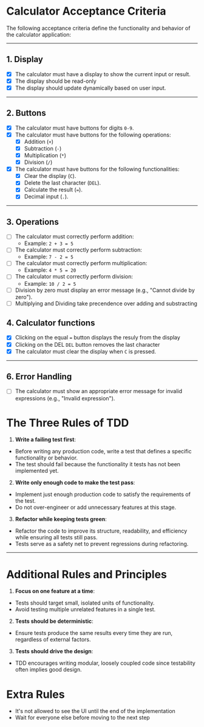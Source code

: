 # Calculator Acceptance Criteria

The following acceptance criteria define the functionality and behavior of the calculator application:

---

## 1. Display
- [x] The calculator must have a display to show the current input or result.
- [x] The display should be read-only 
- [x] The display should update dynamically based on user input.

---

## 2. Buttons
- [x] The calculator must have buttons for digits `0-9`.
- [x] The calculator must have buttons for the following operations:
  - [x] Addition (`+`)
  - [x] Subtraction (`-`)
  - [x] Multiplication (`*`)
  - [x] Division (`/`)
- [x] The calculator must have buttons for the following functionalities:
  - [x] Clear the display (`C`).
  - [x] Delete the last character (`DEL`).
  - [x] Calculate the result (`=`).
  - [x] Decimal input (`.`).

---

## 3. Operations
- [ ] The calculator must correctly perform addition:
  - Example: `2 + 3 = 5`
- [ ] The calculator must correctly perform subtraction:
  - Example: `7 - 2 = 5`
- [ ] The calculator must correctly perform multiplication:
  - Example: `4 * 5 = 20`
- [ ] The calculator must correctly perform division:
  - Example: `10 / 2 = 5`
- [ ] Division by zero must display an error message (e.g., "Cannot divide by zero").
- [ ] Multiplying and Dividing take precendence over adding and substracting

## 4. Calculator functions
- [x] Clicking on the equal `=` button displays the resuly from the display
- [x] Clicking on the DEL `DEL` button removes the last character
- [x] The calculator must clear the display when `C` is pressed.

---

## 6. Error Handling
- [ ] The calculator must show an appropriate error message for invalid expressions (e.g., "Invalid expression").

# The Three Rules of TDD

1. **Write a failing test first**:
  - Before writing any production code, write a test that defines a specific functionality or behavior.
  - The test should fail because the functionality it tests has not been implemented yet.

2. **Write only enough code to make the test pass**:
  - Implement just enough production code to satisfy the requirements of the test.
  - Do not over-engineer or add unnecessary features at this stage.

3. **Refactor while keeping tests green**:
  - Refactor the code to improve its structure, readability, and efficiency while ensuring all tests still pass.
  - Tests serve as a safety net to prevent regressions during refactoring.

---

# Additional Rules and Principles

1. **Focus on one feature at a time**:
  - Tests should target small, isolated units of functionality.
  - Avoid testing multiple unrelated features in a single test.

2. **Tests should be deterministic**:
  - Ensure tests produce the same results every time they are run, regardless of external factors.

3. **Tests should drive the design**:
  - TDD encourages writing modular, loosely coupled code since testability often implies good design.

# Extra Rules

 - It's not allowed to see the UI until the end of the implementation
 - Wait for everyone else before moving to the next step